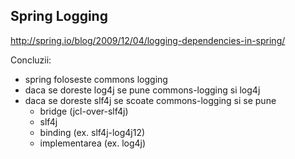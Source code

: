 ## Spring Logging

http://spring.io/blog/2009/12/04/logging-dependencies-in-spring/

Concluzii: 
- spring foloseste commons logging
- daca se doreste log4j se pune commons-logging si log4j
- daca se doreste slf4j se scoate commons-logging si se pune
  - bridge (jcl-over-slf4j)
  - slf4j
  - binding (ex. slf4j-log4j12)
  - implementarea (ex. log4j)
